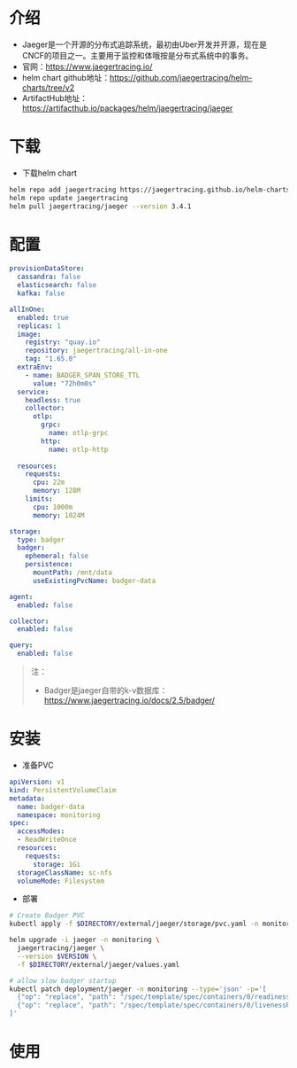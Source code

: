 # 介绍

- Jaeger是一个开源的分布式追踪系统，最初由Uber开发并开源，现在是CNCF的项目之一。主要用于监控和体哦按是分布式系统中的事务。
- 官网：https://www.jaegertracing.io/
- helm chart github地址：https://github.com/jaegertracing/helm-charts/tree/v2
- ArtifactHub地址：https://artifacthub.io/packages/helm/jaegertracing/jaeger

# 下载

- 下载helm chart

~~~sh
helm repo add jaegertracing https://jaegertracing.github.io/helm-charts
helm repo update jaegertracing
helm pull jaegertracing/jaeger --version 3.4.1
~~~

# 配置

~~~yaml
provisionDataStore:
  cassandra: false
  elasticsearch: false
  kafka: false

allInOne:
  enabled: true
  replicas: 1
  image:
    registry: "quay.io"
    repository: jaegertracing/all-in-one
    tag: "1.65.0"
  extraEnv:
    - name: BADGER_SPAN_STORE_TTL
      value: "72h0m0s"
  service:
    headless: true
    collector:
      otlp:
        grpc:
          name: otlp-grpc
        http:
          name: otlp-http
  
  resources:
    requests:
      cpu: 22m
      memory: 128M
    limits:
      cpu: 1000m
      memory: 1024M

storage:
  type: badger  
  badger:
    ephemeral: false
    persistence:
      mountPath: /mnt/data
      useExistingPvcName: badger-data

agent:
  enabled: false

collector:
  enabled: false

query:
  enabled: false
~~~

> 注：
>
> - Badger是jaeger自带的k-v数据库：https://www.jaegertracing.io/docs/2.5/badger/

# 安装

- 准备PVC

~~~yaml
apiVersion: v1
kind: PersistentVolumeClaim
metadata:
  name: badger-data
  namespace: monitoring
spec:
  accessModes:
  - ReadWriteOnce
  resources:
    requests:
      storage: 1Gi
  storageClassName: sc-nfs
  volumeMode: Filesystem
~~~

- 部署

~~~sh
# Create Badger PVC
kubectl apply -f $DIRECTORY/external/jaeger/storage/pvc.yaml -n monitoring

helm upgrade -i jaeger -n monitoring \
  jaegertracing/jaeger \
  --version $VERSION \
  -f $DIRECTORY/external/jaeger/values.yaml

# allow slow badger startup
kubectl patch deployment/jaeger -n monitoring --type='json' -p='[
  {"op": "replace", "path": "/spec/template/spec/containers/0/readinessProbe/failureThreshold", "value": 100},
  {"op": "replace", "path": "/spec/template/spec/containers/0/livenessProbe/failureThreshold", "value": 100}
]'
~~~

# 使用

